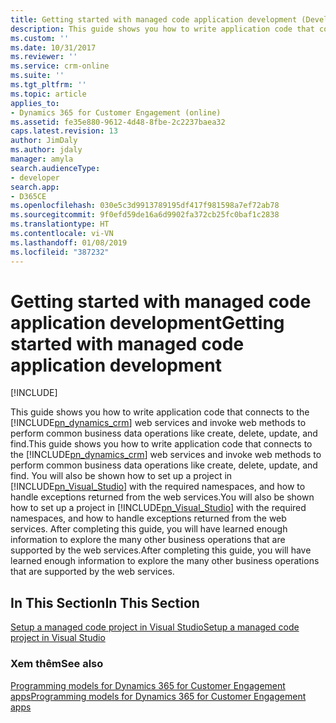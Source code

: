 ```yaml
---
title: Getting started with managed code application development (Developer Guide for Dynamics 365 for Customer Engagement)| MicrosoftDocs
description: This guide shows you how to write application code that connects to the Dynamics 365 for Customer Engagement web services and invoke web methods to perform common business data operations like create, delete, update, and find
ms.custom: ''
ms.date: 10/31/2017
ms.reviewer: ''
ms.service: crm-online
ms.suite: ''
ms.tgt_pltfrm: ''
ms.topic: article
applies_to:
- Dynamics 365 for Customer Engagement (online)
ms.assetid: fe35e880-9612-4d48-8fbe-2c2237baea32
caps.latest.revision: 13
author: JimDaly
ms.author: jdaly
manager: amyla
search.audienceType:
- developer
search.app:
- D365CE
ms.openlocfilehash: 030e5c3d9913789195df417f981598a7ef72ab78
ms.sourcegitcommit: 9f0efd59de16a6d9902fa372cb25fc0baf1c2838
ms.translationtype: HT
ms.contentlocale: vi-VN
ms.lasthandoff: 01/08/2019
ms.locfileid: "387232"
---
```

# <a name="getting-started-with-managed-code-application-development"></a><span data-ttu-id="50b83-103">Getting started with managed code application development</span><span class="sxs-lookup"><span data-stu-id="50b83-103">Getting started with managed code application development</span></span>

[!INCLUDE[](../../includes/cc_applies_to_update_9_0_0.md)]

<span data-ttu-id="50b83-104">This guide shows you how to write application code that connects to the [!INCLUDE[pn_dynamics_crm](../../includes/pn-dynamics-crm.md)] web services and invoke web methods to perform common business data operations like create, delete, update, and find.</span><span class="sxs-lookup"><span data-stu-id="50b83-104">This guide shows you how to write application code that connects to the [!INCLUDE[pn_dynamics_crm](../../includes/pn-dynamics-crm.md)] web services and invoke web methods to perform common business data operations like create, delete, update, and find.</span></span> <span data-ttu-id="50b83-105">You will also be shown how to set up a project in [!INCLUDE[pn_Visual_Studio](../../includes/pn-visual-studio.md)] with the required namespaces, and how to handle exceptions returned from the web services.</span><span class="sxs-lookup"><span data-stu-id="50b83-105">You will also be shown how to set up a project in [!INCLUDE[pn_Visual_Studio](../../includes/pn-visual-studio.md)] with the required namespaces, and how to handle exceptions returned from the web services.</span></span> <span data-ttu-id="50b83-106">After completing this guide, you will have learned enough information to explore the many other business operations that are supported by the web services.</span><span class="sxs-lookup"><span data-stu-id="50b83-106">After completing this guide, you will have learned enough information to explore the many other business operations that are supported by the web services.</span></span>  
  
## <a name="in-this-section"></a><span data-ttu-id="50b83-107">In This Section</span><span class="sxs-lookup"><span data-stu-id="50b83-107">In This Section</span></span>  
 [<span data-ttu-id="50b83-108">Setup a managed code project in Visual Studio</span><span class="sxs-lookup"><span data-stu-id="50b83-108">Setup a managed code project in Visual Studio</span></span>](start-managed-code-project-visual-studio.md)  
  
### <a name="see-also"></a><span data-ttu-id="50b83-109">Xem thêm</span><span class="sxs-lookup"><span data-stu-id="50b83-109">See also</span></span>  
 [<span data-ttu-id="50b83-110">Programming models for Dynamics 365 for Customer Engagement apps</span><span class="sxs-lookup"><span data-stu-id="50b83-110">Programming models for Dynamics 365 for Customer Engagement apps</span></span>](../programming-models.md)
